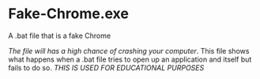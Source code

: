 # Fake-Chrome.exe
A .bat file that is a fake Chrome

*The file will has a high chance of crashing your computer*. 
This file shows what happens when a .bat file tries to open up an application and itself but fails to do so. 
*THIS IS USED FOR EDUCATIONAL PURPOSES*
